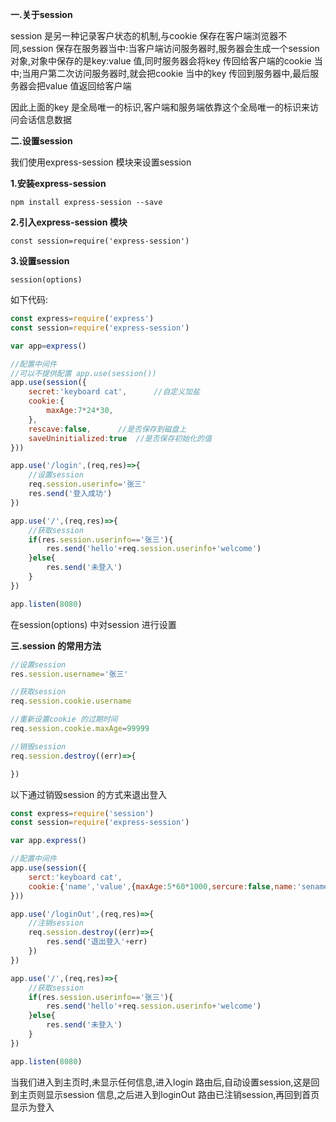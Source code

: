 **一.关于session**

session 是另一种记录客户状态的机制,与cookie 保存在客户端浏览器不同,session 保存在服务器当中:当客户端访问服务器时,服务器会生成一个session 对象,对象中保存的是key:value 值,同时服务器会将key 传回给客户端的cookie 当中;当用户第二次访问服务器时,就会把cookie 当中的key 传回到服务器中,最后服务器会把value 值返回给客户端

因此上面的key 是全局唯一的标识,客户端和服务端依靠这个全局唯一的标识来访问会话信息数据

**二.设置session**

我们使用express-session 模块来设置session

**1.安装express-session**

```
npm install express-session --save
```

**2.引入express-session 模块**

```
const session=require('express-session')
```

**3.设置session**

```
session(options)
```

如下代码:

```js
const express=require('express')
const session=require('express-session')

var app=express()

//配置中间件
//可以不提供配置 app.use(session())
app.use(session({
    secret:'keyboard cat',		//自定义加盐
    cookie:{
        maxAge:7*24*30,
    },
    rescave:false,		//是否保存到磁盘上
    saveUninitialized:true	//是否保存初始化的值
}))

app.use('/login',(req,res)=>{
    //设置session
    req.session.userinfo='张三'
    res.send('登入成功')
})

app.use('/',(req,res)=>{
    //获取session
    if(res.session.userinfo=='张三'){
        res.send('hello'+req.session.userinfo+'welcome')
    }else{
        res.send('未登入')
    }
})

app.listen(8080)
```

在session(options) 中对session 进行设置

**三.session 的常用方法**

```js
//设置session
res.session.username='张三'

//获取session
req.session.cookie.username

//重新设置cookie 的过期时间
req.session.cookie.maxAge=99999

//销毁session
req.session.destroy((err)=>{

})
```

以下通过销毁session 的方式来退出登入

```js
const express=require('session')
const session=require('express-session')

var app.express()

//配置中间件
app.use(session({
	serct:'keyboard cat',
    cookie:{'name','value',{maxAge:5*60*1000,sercure:false,name:'sename',resave:'false'}}
}))

app.use('/loginOut',(req,res)=>{
    //注销session
    req.session.destroy((err)=>{
        res.send('退出登入'+err)
    })
})

app.use('/',(req,res)=>{
    //获取session
    if(res.session.userinfo=='张三'){
        res.send('hello'+req.session.userinfo+'welcome')
    }else{
        res.send('未登入')
    }
})

app.listen(8080)
```

当我们进入到主页时,未显示任何信息,进入login 路由后,自动设置session,这是回到主页则显示session 信息,之后进入到loginOut 路由已注销session,再回到首页显示为登入
